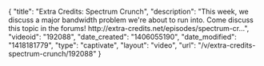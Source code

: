 {
    "title": "Extra Credits: Spectrum Crunch",
    "description": "This week, we discuss a major bandwidth problem we're about to run into. Come discuss this topic in the forums! http:\/\/extra-credits.net\/episodes\/spectrum-cr...",
    "videoid": "192088",
    "date_created": "1406055190",
    "date_modified": "1418181779",
    "type": "captivate",
    "layout": "video",
    "url": "\/v\/extra-credits-spectrum-crunch\/192088"
}